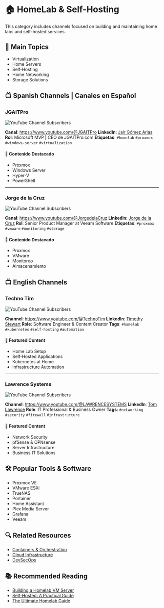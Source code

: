 # 🏠 HomeLab & Self-Hosting

This category includes channels focused on building and maintaining home labs and self-hosted services.

## 🎯 Main Topics
- Virtualization
- Home Servers
- Self-Hosting
- Home Networking
- Storage Solutions

## 📺 Spanish Channels | Canales en Español

### JGAITPro
![YouTube Channel Subscribers](https://img.shields.io/youtube/channel/subscribers/UCWqhV-IU9GWfWvLxdLeVALg?style=social)

**Canal**: https://www.youtube.com/@JGAITPro
**LinkedIn**: [Jair Gómez Arias](https://www.linkedin.com/in/jairgomezit/)
**Rol**: Microsoft MVP | CEO de JGAITPro.com
**Etiquetas**: `#homelab` `#proxmox` `#windows-server` `#virtualization`

#### 🎯 Contenido Destacado
- Proxmox
- Windows Server
- Hyper-V
- PowerShell

---

### Jorge de la Cruz
![YouTube Channel Subscribers](https://img.shields.io/youtube/channel/subscribers/UCKWaEZ-_VweaEx1j62do_vQ?style=social)

**Canal**: https://www.youtube.com/@JorgedelaCruz
**LinkedIn**: [Jorge de la Cruz](https://www.linkedin.com/in/jorgedelacruzmingo/)
**Rol**: Senior Product Manager at Veeam Software
**Etiquetas**: `#proxmox` `#vmware` `#monitoring` `#storage`

#### 🎯 Contenido Destacado
- Proxmox
- VMware
- Monitoreo
- Almacenamiento

## 📺 English Channels

### Techno Tim
![YouTube Channel Subscribers](https://img.shields.io/youtube/channel/subscribers/UCOk-gHyjcWZNj3Br4oxwh0A?style=social)

**Channel**: https://www.youtube.com/@TechnoTim
**LinkedIn**: [Timothy Stewart](https://www.linkedin.com/in/timothystewart6/)
**Role**: Software Engineer & Content Creator
**Tags**: `#homelab` `#kubernetes` `#self-hosting` `#automation`

#### 🎯 Featured Content
- Home Lab Setup
- Self-Hosted Applications
- Kubernetes at Home
- Infrastructure Automation

---

### Lawrence Systems
![YouTube Channel Subscribers](https://img.shields.io/youtube/channel/subscribers/UCHkYOD-3fZbuGhwsADBd9ZQ?style=social)

**Channel**: https://www.youtube.com/@LAWRENCESYSTEMS
**LinkedIn**: [Tom Lawrence](https://www.linkedin.com/in/tom-lawrence-57a31913/)
**Role**: IT Professional & Business Owner
**Tags**: `#networking` `#security` `#firewall` `#infrastructure`

#### 🎯 Featured Content
- Network Security
- pfSense & OPNsense
- Server Infrastructure
- Business IT Solutions

## 🛠️ Popular Tools & Software
- Proxmox VE
- VMware ESXi
- TrueNAS
- Portainer
- Home Assistant
- Plex Media Server
- Grafana
- Veeam

## 🔍 Related Resources
- [Containers & Orchestration](containers.md)
- [Cloud Infrastructure](cloud.md)
- [DevSecOps](devsecops.md)

## 📚 Recommended Reading
- [Building a Homelab VM Server](https://www.dlford.io/building-home-lab-server/)
- [Self-Hosted: A Practical Guide](https://selfhosted.libhunt.com/)
- [The Ultimate Homelab Guide](https://www.reddit.com/r/homelab/wiki/introduction/)
